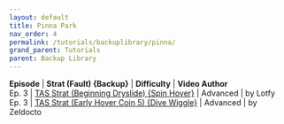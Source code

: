 ```yaml
---
layout: default
title: Pinna Park
nav_order: 4
permalink: /tutorials/backuplibrary/pinna/
grand_parent: Tutorials
parent: Backup Library
---
```

**Episode** | **Strat (Fault) {Backup}** | **Difficulty** | **Video Author**  
Ep. 3 | [TAS Strat (Beginning Dryslide) {Spin Hover}](https://youtu.be/jHDFG0XUTpQ) | Advanced | by Lotfy
Ep. 3 | [TAS Strat (Early Hover Coin 5) {Dive Wiggle}](https://youtu.be/hcsOC8tt9l0) | Advanced | by Zeldocto

